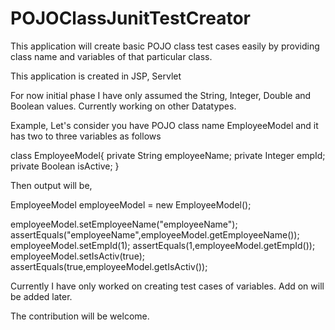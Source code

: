 # POJOClassJunitTestCreator
This application will create basic POJO class test cases easily by providing class name and variables of that particular class.

This application is created in JSP, Servlet

For now initial phase I have only assumed the String, Integer, Double and Boolean values. Currently working on other Datatypes.

Example,
Let's consider you have POJO class name EmployeeModel and it has two to three variables as follows

class EmployeeModel{
  private String employeeName;
  private Integer empId;
  private Boolean isActive;
}

Then output will be,

EmployeeModel employeeModel = new EmployeeModel();

employeeModel.setEmployeeName("employeeName");
assertEquals("employeeName",employeeModel.getEmployeeName());
employeeModel.setEmpId(1);
assertEquals(1,employeeModel.getEmpId());
employeeModel.setIsActiv(true);
assertEquals(true,employeeModel.getIsActiv());

Currently I have only worked on creating test cases of variables. Add on will be added later.



The contribution will be welcome.
